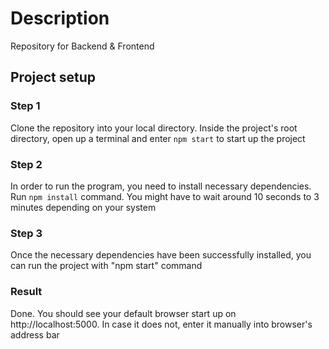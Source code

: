 # Description
Repository for Backend &amp; Frontend

## Project setup
### Step 1
Clone the repository into your local directory.
Inside the project's root directory, open up a terminal and enter `npm start` to start up the project
### Step 2
In order to run the program, you need to install necessary dependencies. Run `npm install` command. You might have to wait around 10 seconds to 3 minutes depending on your system
### Step 3
Once the necessary dependencies have been successfully installed, you can run the project with "npm start" command
### Result
Done. You should see your default browser start up on http://localhost:5000. In case it does not, enter it manually into browser's address bar
